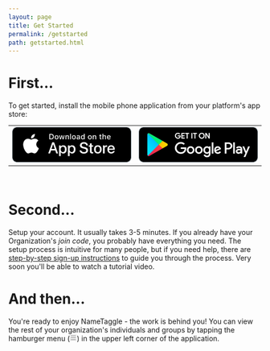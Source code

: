 ```yaml
---
layout: page
title: Get Started
permalink: /getstarted
path: getstarted.html
---
```


<h1 class="perm-marker">First...</h1>
To get started, install the mobile phone application from your platform's app store:

<table>
<tr>
<td><a href="https://apps.apple.com/us/app/nametaggle/id1479297455"><img src ="./assets/download-app-store.png"></a></td>
<td><a href="https://play.google.com/store/apps/details?id=com.nametaggle.nametaggle&hl=en_US"><img src ="./assets/download-google-play.png"></a></td>
</tr>
</table>

<br>
<h1 class="perm-marker">Second...</h1>
Setup your account.  It usually takes 3-5 minutes. If you already have your Organization's <em>join code</em>, you probably have everything you need.  The setup process is intuitive for many people, but if you need help, there are <a href="/procedures/010-NewUserSignup/">step-by-step sign-up instructions</a> to guide you through the process. Very soon you'll be able to watch a tutorial video.  

<br>
<h1 class="perm-marker">And then...</h1>
You're ready to enjoy NameTaggle - the work is behind you!  You can view the rest of your organization's individuals and groups by tapping the hamburger menu (<img src="/assets/hamburger.png" height="14px">) in the upper left corner of the application.
